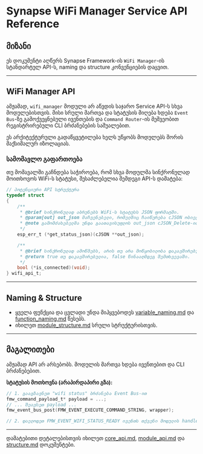 # Synapse WiFi Manager Service API Reference

## მიზანი

ეს დოკუმენტი აღწერს Synapse Framework-ის `WiFi Manager`-ის სტანდარტულ API-ს, naming და structure კონვენციების დაცვით.

---

## WiFi Manager API

ამჟამად, `wifi_manager` მოდული არ აწვდის საჯარო Service API-ს სხვა მოდულებისთვის. მისი სრული მართვა და სტატუსის მიღება ხდება `Event Bus`-ზე გამოქვეყნებული ივენთების და `Command Router`-ის მეშვეობით რეგისტრირებული CLI ბრძანებების საშუალებით.

ეს არქიტექტურული გადაწყვეტილება ხელს უწყობს მოდულებს შორის მაქსიმალურ იზოლაციას.

### სამომავლო გაფართოება

თუ მომავალში გაჩნდება საჭიროება, რომ სხვა მოდულმა სინქრონულად მოითხოვოს WiFi-ს სტატუსი, შესაძლებელია შემდეგი API-ს დამატება:

```c
// პოტენციური API სტრუქტურა
typedef struct
{
    /**
     * @brief სინქრონულად აბრუნებს WiFi-ს სტატუსს JSON ფორმატში.
     * @param[out] out_json მაჩვენებელი, რომელშიც ჩაიწერება cJSON ობიექტის მისამართი.
     * @note გამომძახებელმა უნდა გაათავისუფლოს out_json cJSON_Delete-ით.
     */
    esp_err_t (*get_status_json)(cJSON **out_json);

    /**
     * @brief სინქრონულად ამოწმებს, არის თუ არა მოწყობილობა დაკავშირებული ქსელთან.
     * @return true თუ დაკავშირებულია, false წინააღმდეგ შემთხვევაში.
     */
    bool (*is_connected)(void);
} wifi_api_t;
```

---

## Naming & Structure

- ყველა ფუნქცია და ცვლადი უნდა მიჰყვებოდეს [variable_naming.md](../convention/variable_naming.md) და [function_naming.md](../convention/function_naming.md) წესებს.
- იხილეთ [module_structure.md](../convention/module_structure.md) სრული სტრუქტურისთვის.

---

## მაგალითები

ამჟამად API არ არსებობს. მოდულის მართვა ხდება ივენთებით და CLI ბრძანებებით.

**სტატუსის მოთხოვნა (არაპირდაპირი გზა):**

```c
// 1. გააგზავნეთ "wifi status" ბრძანება Event Bus-ით
fmw_command_payload_t* payload = ...;
// ... შეავსეთ payload ...
fmw_event_bus_post(FMW_EVENT_EXECUTE_COMMAND_STRING, wrapper);

// 2. დაელოდეთ FMW_EVENT_WIFI_STATUS_READY ივენთს თქვენი მოდულის handle_event-ში
```

---

დამატებითი დეტალებისთვის იხილეთ [core_api.md](core_api.md), [module_api.md](module_api.md) და [structure.md](structure.md) დოკუმენტები.
